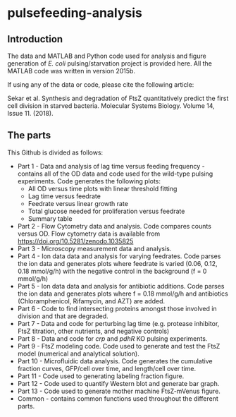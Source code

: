 # pulsefeeding-analysis

## Introduction

The data and MATLAB and Python code used for analysis and figure generation of *E. coli* pulsing/starvation project is provided here. All the MATLAB code was written in version 2015b.

If using any of the data or code, please cite the following article:

Sekar et al. Synthesis and degradation of FtsZ quantitatively predict the first cell division in starved bacteria. Molecular Systems Biology. Volume 14, Issue 11. (2018). 

## The parts
This Github is divided as follows:
* Part 1 - Data and analysis of lag time versus feeding frequency - contains all of the OD data and code used for the wild-type pulsing experiments. Code generates the following plots:
  * All OD versus time plots with linear threshold fitting
  * Lag time versus feedrate
  * Feedrate versus linear growth rate
  * Total glucose needed for proliferation versus feedrate
  * Summary table
* Part 2 - Flow Cytometry data and analysis. Code compares counts versus OD. Flow cytometry data is available from https://doi.org/10.5281/zenodo.1035825
* Part 3 - Microscopy measurement data and analysis.
* Part 4 - Ion data data and analysis for varying feedrates. Code parses the ion data and generates plots where feedrate is varied (0.06, 0.12, 0.18 mmol/g/h) with the negative control in the background (f = 0 mmol/g/h)
* Part 5 - Ion data data and analysis for antibiotic additions. Code parses the ion data and generates plots where f = 0.18 mmol/g/h and antibiotics (Chloramphenicol, Rifamycin, and AZT) are added.
* Part 6 - Code to find intersecting proteins amongst those involved in division and that are degraded.
* Part 7 - Data and code for perturbing lag time (e.g. protease inhibitor, FtsZ titration, other nutrients, and negative controls)
* Part 8 - Data and code for *crp* and *pdhR* KO pulsing experiments.
* Part 9 - FtsZ modeling code. Code used to generate and test the FtsZ model (numerical and analytical solution).
* Part 10 - Microfluidic data analysis. Code generates the cumulative fraction curves, GFP/cell over time, and length/cell over time.
* Part 11 - Code used to generating labeling fraction figure.
* Part 12 - Code used to quantify Western blot and generate bar graph.
* Part 13 - Code used to generate mother machine FtsZ-mVenus figure.
* Common - contains common functions used throughout the different parts.
